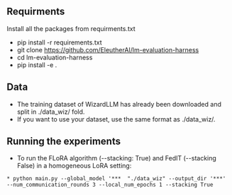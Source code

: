 
## Requirments
Install all the packages from requirments.txt
* pip install -r requirements.txt
* git clone https://github.com/EleutherAI/lm-evaluation-harness
* cd lm-evaluation-harness
* pip install -e .

## Data
* The training dataset of WizardLLM has already been downloaded and split in ./data_wiz/ fold.
* If you want to use your dataset, use the same format as ./data_wiz/.

## Running the experiments
* To run the FLoRA algorithm (--stacking: True) and FedIT (--stacking False) in a homogeneous LoRA setting:
```
* python main.py --global_model '***  "./data_wiz" --output_dir '***' --num_communication_rounds 3 --local_num_epochs 1 --stacking True

